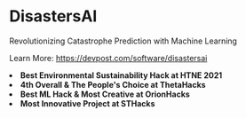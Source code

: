 # DisastersAI

Revolutionizing Catastrophe Prediction with Machine Learning

Learn More: https://devpost.com/software/disastersai

<b>
  <li>Best Environmental Sustainability Hack at HTNE 2021</li>

  <li>4th Overall & The People's Choice at ThetaHacks</li>

  <li>Best ML Hack & Most Creative at OrionHacks</li>

  <li>Most Innovative Project at STHacks</li>
</b>
